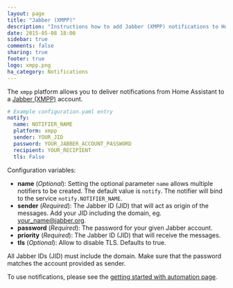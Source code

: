 ```yaml
---
layout: page
title: "Jabber (XMPP)"
description: "Instructions how to add Jabber (XMPP) notifications to Home Assistant."
date: 2015-05-08 18:00
sidebar: true
comments: false
sharing: true
footer: true
logo: xmpp.png
ha_category: Notifications
---
```



The `xmpp` platform allows you to deliver notifications from Home Assistant to a [Jabber (XMPP)](http://xmpp.org) account.

```yaml
# Example configuration.yaml entry
notify:
  name: NOTIFIER_NAME
  platform: xmpp
  sender: YOUR_JID
  password: YOUR_JABBER_ACCOUNT_PASSWORD
  recipient: YOUR_RECIPIENT
  tls: False
```

Configuration variables:

- **name** (*Optional*): Setting the optional parameter `name` allows multiple notifiers to be created. The default value is `notify`. The notifier will bind to the service `notify.NOTIFIER_NAME`.
- **sender** (*Required*): The Jabber ID (JID) that will act as origin of the messages. Add your JID including the domain, eg. your_name@jabber.org.
- **password** (*Required*): The password for your given Jabber account.
- **priority** (*Required*): The Jabber ID (JID) that will receive the messages.
- **tls** (*Optional*): Allow to disable TLS. Defaults to true.

All Jabber IDs (JID) must include the domain. Make sure that the password matches the account provided as sender.


To use notifications, please see the [getting started with automation page]({{site_root}}/components/automation/).
